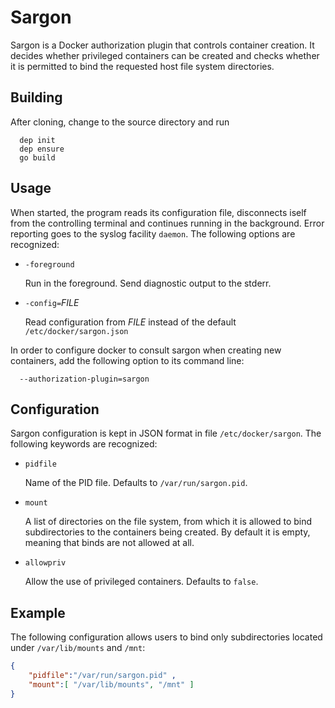 # Sargon

Sargon is a Docker authorization plugin that controls container creation.
It decides whether privileged containers can be created and checks whether
it is permitted to bind the requested host file system directories.

## Building

After cloning, change to the source directory and run

```text
  dep init
  dep ensure
  go build
```

## Usage

When started, the program reads its configuration file, disconnects iself
from the controlling terminal and continues running in the background. Error
reporting goes to the syslog facility `daemon`. The following options are
recognized:

* `-foreground`

  Run in the foreground. Send diagnostic output to the stderr.
  
* `-config=`*FILE*

  Read configuration from *FILE* instead of the default
  `/etc/docker/sargon.json`

In order to configure docker to consult sargon when creating new containers,
add the following option to its command line:

```text
  --authorization-plugin=sargon
```

## Configuration  

Sargon configuration is kept in JSON format in file `/etc/docker/sargon`.
The following keywords are recognized:

* `pidfile`

  Name of the PID file. Defaults to `/var/run/sargon.pid`.

* `mount`

  A list of directories on the file system, from which it is allowed
  to bind subdirectories to the containers being created. By default
  it is empty, meaning that binds are not allowed at all.

* `allowpriv`

  Allow the use of privileged containers. Defaults to `false`.
  
## Example

The following configuration allows users to bind only subdirectories located
under `/var/lib/mounts` and `/mnt`:

```json
{
    "pidfile":"/var/run/sargon.pid" ,
    "mount":[ "/var/lib/mounts", "/mnt" ]
}
```

  
